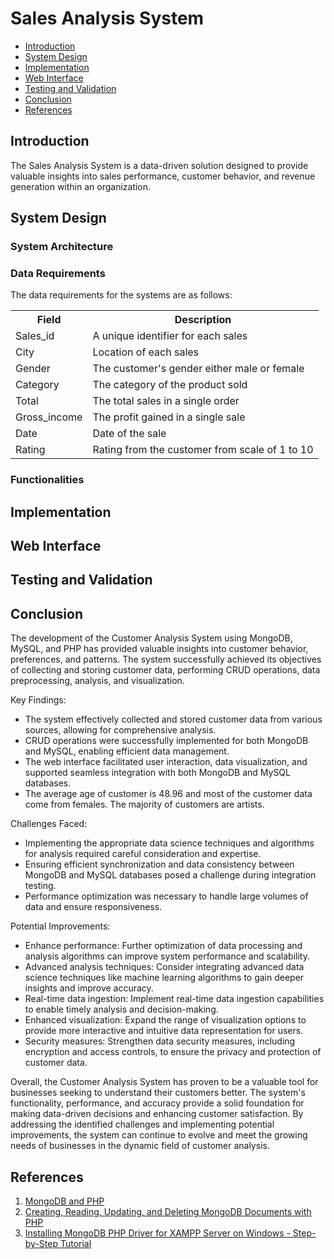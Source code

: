 # Sales Analysis System
- [Introduction](#introduction)
- [System Design](#system-design)
- [Implementation](#implementation)
- [Web Interface](#web-interface)
- [Testing and Validation](#testing-and-validation)
- [Conclusion](#conclusion)
- [References](#references)

## Introduction
The Sales Analysis System is a data-driven solution designed to provide valuable insights into 
sales performance, customer behavior, and revenue generation within an organization.

## System Design
### System Architecture
### Data Requirements

  The data requirements for the systems are as follows:
  <table>
  <tr>
    <th>Field</th>
    <th>Description</th>
  </tr>
  <tr>
    <td>Sales_id</td>
    <td>A unique identifier for each sales</td>
  </tr>
  <tr>
    <td>City</td>
    <td>Location of each sales</td>
  </tr>
  <tr>
    <td>Gender</td>
    <td>The customer's gender either male or female</td>
  </tr>
  <tr>
    <td>Category</td>
    <td>The category of the product sold</td>
  </tr>
  <tr>
    <td>Total</td>
    <td>The total sales in a single order</td>
  </tr>
  <tr>
    <td>Gross_income</td>
    <td>The profit gained in a single sale</td>
  </tr>
    <tr>
    <td>Date</td>
    <td>Date of the sale</td>
  </tr>
    <tr>
    <td>Rating</td>
    <td>Rating from the customer from scale of 1 to 10</td>
  </tr>
</table>

### Functionalities

## Implementation


## Web Interface


## Testing and Validation



## Conclusion
The development of the Customer Analysis System using MongoDB, MySQL, and PHP has provided valuable insights into customer behavior, preferences, and patterns. The system successfully achieved its objectives of collecting and storing customer data, performing CRUD operations, data preprocessing, analysis, and visualization.

Key Findings:

- The system effectively collected and stored customer data from various sources, allowing for comprehensive analysis.
- CRUD operations were successfully implemented for both MongoDB and MySQL, enabling efficient data management.
- The web interface facilitated user interaction, data visualization, and supported seamless integration with both MongoDB and MySQL databases.
- The average age of customer is 48.96 and most of the customer data come from females. The majority of customers are artists. 

Challenges Faced:

- Implementing the appropriate data science techniques and algorithms for analysis required careful consideration and expertise.
- Ensuring efficient synchronization and data consistency between MongoDB and MySQL databases posed a challenge during integration testing.
- Performance optimization was necessary to handle large volumes of data and ensure responsiveness.

Potential Improvements:

- Enhance performance: Further optimization of data processing and analysis algorithms can improve system performance and scalability.
- Advanced analysis techniques: Consider integrating advanced data science techniques like machine learning algorithms to gain deeper insights and improve accuracy.
- Real-time data ingestion: Implement real-time data ingestion capabilities to enable timely analysis and decision-making.
- Enhanced visualization: Expand the range of visualization options to provide more interactive and intuitive data representation for users.
- Security measures: Strengthen data security measures, including encryption and access controls, to ensure the privacy and protection of customer data.

Overall, the Customer Analysis System has proven to be a valuable tool for businesses seeking to understand their customers better. The system's functionality, performance, and accuracy provide a solid foundation for making data-driven decisions and enhancing customer satisfaction. By addressing the identified challenges and implementing potential improvements, the system can continue to evolve and meet the growing needs of businesses in the dynamic field of customer analysis.

## References
1. [MongoDB and PHP](https://github.com/drshahizan/special-topic-data-engineering/blob/main/materials/mongodb/mongophp.md) <br>
2. [Creating, Reading, Updating, and Deleting MongoDB Documents with PHP](https://www.mongodb.com/developer/languages/php/php-crud/) <br>
3. [Installing MongoDB PHP Driver for XAMPP Server on Windows - Step-by-Step Tutorial](https://www.youtube.com/watch?v=KJV8iZ_9gYg)
